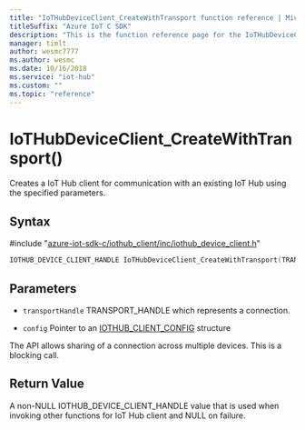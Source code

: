 ```yaml
---                             
title: "IoTHubDeviceClient_CreateWithTransport function reference | Microsoft Docs" 
titleSuffix: "Azure IoT C SDK"            
description: "This is the function reference page for the IoTHubDeviceClient_CreateWithTransport() function in the Azure IoT C SDK. This SDK is used with Azure IoT Hub and Azure IoT Hub Device Provisioning Service"            
manager: timlt                 
author: wesmc7777              
ms.author: wesmc               
ms.date: 10/16/2018                    
ms.service: "iot-hub"             
ms.custom: ""                
ms.topic: "reference"        
---                            
```


# IoTHubDeviceClient_CreateWithTransport()

Creates a IoT Hub client for communication with an existing IoT Hub using the specified parameters.

## Syntax

\#include "[azure-iot-sdk-c/iothub_client/inc/iothub_device_client.h](../iothub-device-client-h.md)"  
```C
IOTHUB_DEVICE_CLIENT_HANDLE IoTHubDeviceClient_CreateWithTransport(TRANSPORT_HANDLE  C2);
```

## Parameters
* `transportHandle` TRANSPORT_HANDLE which represents a connection. 

* `config` Pointer to an [IOTHUB_CLIENT_CONFIG](../iothub-client-core-common-h.md#iothub_client_config) structure

The API allows sharing of a connection across multiple devices. This is a blocking call.

## Return Value
A non-NULL IOTHUB_DEVICE_CLIENT_HANDLE value that is used when invoking other functions for IoT Hub client and NULL on failure.

